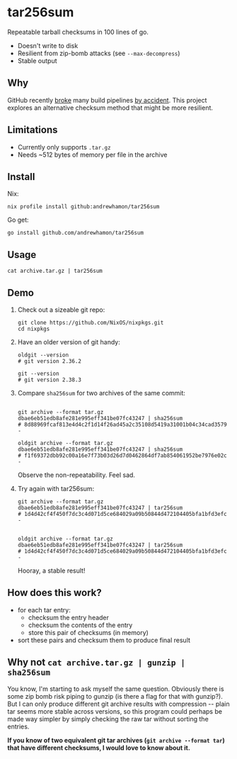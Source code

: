 # tar256sum
Repeatable tarball checksums in 100 lines of go.

- Doesn't write to disk
- Resilient from zip-bomb attacks (see `--max-decompress`)
- Stable output

## Why

GitHub recently [broke](https://github.com/orgs/community/discussions/45830) many build pipelines [by accident](https://github.blog/changelog/2023-01-30-git-archive-checksums-may-change/). This project explores an alternative checksum method that might be more resilient.

## Limitations
- Currently only supports `.tar.gz`
- Needs ~512 bytes of memory per file in the archive

## Install

Nix:

```
nix profile install github:andrewhamon/tar256sum
```

Go get:

```
go install github.com/andrewhamon/tar256sum
```

## Usage

```
cat archive.tar.gz | tar256sum
```

## Demo

1. Check out a sizeable git repo:
    ```
    git clone https://github.com/NixOS/nixpkgs.git
    cd nixpkgs
    ```

2. Have an older version of git handy:
    ```
    oldgit --version
    # git version 2.36.2

    git --version
    # git version 2.38.3
    ```

3. Compare `sha256sum` for two archives of the same commit:
    ```

    git archive --format tar.gz dbae6eb51edb8afe281e995eff341be07fc43247 | sha256sum
    # 8d88969fcaf813e4d4c2f1d14f26ad45a2c35108d5419a31001b04c34cad3579  -

    oldgit archive --format tar.gz dbae6eb51edb8afe281e995eff341be07fc43247 | sha256sum
    # f1f69372dbb92c00a16e7f73b03d26d7d0462864df7ab854061952be7976e02c  -
    ```

    Observe the non-repeatability. Feel sad.

4. Try again with tar256sum:
    ```
    git archive --format tar.gz dbae6eb51edb8afe281e995eff341be07fc43247 | tar256sum
    # 1d4d42cf4f450f7dc3c4d071d5ce684029a09b50844d472104405bfa1bfd3efc  -


    oldgit archive --format tar.gz dbae6eb51edb8afe281e995eff341be07fc43247 | tar256sum
    # 1d4d42cf4f450f7dc3c4d071d5ce684029a09b50844d472104405bfa1bfd3efc  -
    ```

    Hooray, a stable result!

## How does this work?

- for each tar entry:
  - checksum the entry header
  - checksum the contents of the entry
  - store this pair of checksums (in memory)
- sort these pairs and checksum them to produce final result

## Why not `cat archive.tar.gz | gunzip | sha256sum`

You know, I'm starting to ask myself the same question. Obviously there is some
zip bomb risk piping to gunzip (is there a flag for that with gunzip?). But I can
only produce different git archive results with compression -- plain tar seems
more stable across versions, so this program could perhaps be made way simpler
by simply checking the raw tar without sorting the entries.

**If you know of two equivalent git tar archives (`git archive --format tar`)
that have different checksums, I would love to know about it.**
